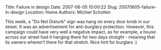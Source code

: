 Title: Failure in design
Date: 2007-06-05 10:00:22
Slug: 20070605-failure-in-design
Location: Home
Authors: Michiel Scholten

<p>This week, a "Do Not Disturb" sign was hang on every door knob in our street. It was an advertisement for anti-burglary protection. However, this campaign could have very well a negative impact, as for example, a house across our street had it hanging there for two days straight - meaning that its owners wheren't there for that stretch. Nice hint for burglars :)</p>